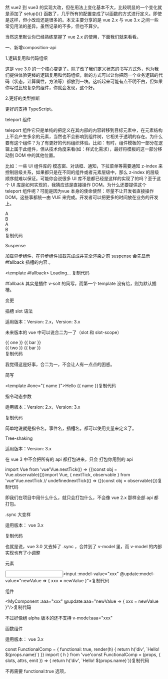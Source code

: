 然 vue2 到 vue3 的实现大改，但在用法上变化基本不大，比较明显的一个变化就是添加了 setup(){} 函数了，几乎所有的配置变成了以函数的方式进行定义。即使是这样，但小改动还是很多的。本文主要分享的是 vue 2.x 与 vue 3.x 之间一些常见用法的差异。虽然记录的不多，但也不算少。

当然这里默认你已经熟练掌握了 vue 2.x 的使用，下面我们就来看看。

一、新增composition-api

1.逻辑复用和代码组织

这是 vue 3.0 的一个核心变更了。除了改了我们定义状态的书写方式外，也为我们提供体验更棒的逻辑复用和代码组织，新的方式可以让你把同一个业务逻辑的代码（状态，计算属性，方法等）都放到一块。这听起来可能有点不明不白，但如果你写过比较复杂的组件，你就会发现，这个好。

2.更好的类型推断

更好的支持 TypeScript。

teleport 组件

teleport 组件它只是单纯的把定义在其内部的内容转移到目标元素中，在元素结构上不会产生多余的元素，当然也不会影响到组件树，它相关于透明的存在。为什么要有这个组件？为了有更好的代码组织体验。比如：有时，组件模板的一部分在逻辑上属于此组件，但从技术角度来看(如：样式化需求），最好将模板的这一部分移动到 DOM 中的其他位置。

比如：一些 UI 组件库的 模态窗、对话框、通知，下拉菜单等需要通知 z-index 来控制层级关系，如果都只是在不同的组件或者元素层级中，那么 z-index 的层级顺序就难以保证。可能你会说很多 UI 库不是都已经是这样的实现了的吗？至于这个 UI 库是如何实现的，我猜应该是直接操作 DOM。为什么还要提供这个 teleport 组件呢？可能是因为vue 本身的使命使然：尽量不让开发者直接操作 DOM，这些事都统一由 VUE 来完成。开发者可以把更多的时间放在业务的开发上。

<teleport to="#modals"> <div>A</div></teleport><teleport to="#modals"> <div>B</div></teleport><!-- result--><div id="modals"> <div>A</div> <div>B</div></div>复制代码

Suspense

加载异步组件，在异步组件加载完成成并完全渲染之前 suspense 会先显示 #fallback 插槽的内容 。

<Suspense> <template> <Suspended-component /> </template> <template #fallback> Loading... </template></Suspense>复制代码

#fallback 其实是插件 v-solt 的简写，而第一个 template 没有给，则为默认插槽。


变更

插槽 slot 语法

适用版本：Version: 2.x，Version: 3.x

未来版本的 vue 中可以说合二为一了（slot 和 slot-scope）

<!-- vue 2.x --><foo> <bar slot="one" slot-scope="one"> <div slot-scope="bar"> {{ one }} {{ bar }} </div> </bar> <bar slot="two" slot-scope="two"> <div slot-scope="bar"> {{ two }} {{ bar }} </div> </bar></foo><!-- vue 3.x --><foo> <template v-slot:one="one"> <bar v-slot="bar"> <div>{{ one }} {{ bar }}</div> </bar> </template> <template v-slot:two="two"> <bar v-slot="bar"> <div>{{ two }} {{ bar }}</div> </bar> </template></foo>复制代码

我觉得这是好事，合二为一，不会让人有一点点的困惑。

简写

<TestComponent> <template #one="{ name }">Hello {{ name }}</template></TestComponent>复制代码

指令动态参数

适用版本：Version: 2.x，Version: 3.x

<!-- v-bind with dynamic key --><div v-bind:[key]="value"></div><!-- v-bind shorthand with dynamic key --><div :[key]="value"></div><!-- v-on with dynamic event --><div v-on:[event]="handler"></div><!-- v-on shorthand with dynamic event --><div @[event]="handler"></div><!-- v-slot with dynamic name --><foo> <template v-slot:[name]> Hello </template></foo><!-- v-slot shorthand with dynamic name --><!-- pending #3 --><foo> <template #[name]> Default slot </template></foo>复制代码

简单地说就是指令名，事件名，插槽名，都可以使用变量来定义了。

Tree-shaking

适用版本：Version: 3.x

在 vue 3 中不会把所有的 api 都打包进来，只会 打包你用到的 api

<!-- vue 2.x -->import Vue from 'vue'Vue.nextTick(() => {})const obj = Vue.observable({})<!-- vue 3.x -->import Vue, { nextTick, observable } from 'vue'Vue.nextTick // undefinednextTick(() => {})const obj = observable({})复制代码

即我们在项目中用什么什么，就只会打包什么，不会像 vue 2.x 那样全部 api 都打包。

.sync 大变样

适用版本： vue 3.x

<!-- vue 2.x --><MyComponent v-bind:title.sync="title" /><!-- vue 3.x --><MyComponent v-model:title="title" />复制代码

也就是说，vue 3.0 又去掉了 .sync ，合并到了 v-model 里，而 v-model 的内部实现也有了小调整

元素

<input v-model="xxx"><!-- would be shorthand for: --><input :model-value="xxx" @update:model-value="newValue => { xxx = newValue }">复制代码

组件

<MyComponent v-model:aaa="xxx"/><!-- would be shorthand for: --><MyComponent :aaa="xxx" @update:aaa="newValue => { xxx = newValue }"/>复制代码

不过好像组 alpha 版本的还不支持 v-model:aaa="xxx"

函数组件

适用版本： vue 3.x

<!-- vue 2.x -->const FunctionalComp = { functional: true, render(h) { return h('div', `Hello! ${props.name}`) }} <!-- vue 3.x -->import { h } from 'vue'const FunctionalComp = (props, { slots, attrs, emit }) => { return h('div', `Hello! ${props.name}`)}复制代码

不再需要 functional:true 选项，<template functional> 不再支付

异步组件也必需通过 api 方法创建

import { defineAsyncComponent } from 'vue'const AsyncComp = defineAsyncComponent(() => import('./Foo.vue'))复制代码

全局 api

适用版本： vue 3.x

在 vue 2.x 中

import Vue from 'vue'import App from './App.vue'Vue.config.ignoredElements = [/^app-/]Vue.use(/* ... */)Vue.mixin(/* ... */)Vue.component(/* ... */)Vue.directive(/* ... */)Vue.prototype.customProperty = () => {}new Vue({ render: h => h(App)}).$mount('#app')复制代码

在 vue 3.x 中

import { createApp } from 'vue'import App from './App.vue'const app = createApp(App)app.config.isCustomElement = tag => tag.startsWith('app-')app.use(/* ... */)app.mixin(/* ... */)app.component(/* ... */)app.directive(/* ... */)app.config.globalProperties.customProperty = () => {}app.mount(App, '#app')复制代码

可以看到，创建实例的方式也改变了。一些全局的 api 方法也不在全局上了，而是放到了实例上。


v-model

适用版本：Version 3.x

1.原来的方式保留

<input v-model="foo">复制代码

2.可绑定多个 v-model

<InviteeForm v-model:name="inviteeName" v-model:email="inviteeEmail"/>复制代码

其实上面这种方式就相当于之前的 .sync 。

3.额外处理

<Comp v-model:foo.trim="text" v-model:bar.number="number" />复制代码

我们可以给这个属性添加额外的处理

指令的钩子函数

适用版本：Version 3.x

在 vue 3.x 中 指令的钩子函数仿照了组件中的钩子函数命名规则

vue 2.x 时

const MyDirective = { bind(el, binding, vnode, prevVnode) {}, inserted() {}, update() {}, componentUpdated() {}, unbind() {}}复制代码

vue 3.0 中

const MyDirective = { beforeMount(el, binding, vnode, prevVnode) {}, mounted() {}, beforeUpdate() {}, updated() {}, beforeUnmount() {}, // new unmounted() {}}复制代码

transition

适用版本：Version 3.x

当 <transition> 作为组件的根元素时，外部切换不会触发过渡效果

vue 2.x

<!-- modal component --><template> <transition> <div class="modal"><slot/></div> </transition></template><!-- usage --><modal v-if="showModal">hello</modal>复制代码

vue 3.x

<!-- modal component --><template> <transition> <div v-if="show" class="modal"><slot/></div> </transition></template><!-- usage --><modal :show="showModal">hello</modal>复制代码

也就是说我们只能在 <sransition> 内使用切换。

transition-class

重命名两个过渡类

v-enter 重命名成.v-enter-from，v-leave重命名成 .v-enter-from。

.v-enter-from, .v-leave-to { opacity: 0;}.v-leave-from, .v-enter-to { opacity: 1}复制代码

Router

适合版本：Version: Vue (2.x / 3.x) Vue Router (3.x / 4.x)

1.router-link 添加 scoped-slot API 和 custom 属性，并移除了 tag 属性和 event 属性。

添加 scoped-slot 有什么用呢？以前只能通知 active-class 来改变元素样式的，现在有了 scoped-slot 之后，我们就更加灵活了，可以根据 scoped-slot 回传的状态自定义，不管是样式还是类。

<router-link to="/" custom v-slot="{ href, navigate, isActive }"> <li :class="{ 'active': isActive }"> <a :href="href" @click="navigate"> <Icon>home</Icon><span class="xs-hidden">Home</span> </a> </li></router-link>复制代码

也就是说，新版本的 Router 就更加的纯粹，只提供给我们一些参数，让我们自己利用这些参数来实现不同的场景。

2.meta 合并

{ path: '/parent', meta: { requiresAuth: true, isChild: false }, children: [ { path: 'child', meta: { isChild: true }} ]}复制代码

当访问 /parent/child 时，子路由中的 meta 如下：

{ requiresAuth: true, isChild: true }复制代码

合并策略与 Object.assign 类似

样式 scoped

适用版本：Version: 2.x, 3.x

旧版本写法

/* 深度选择器 *//*方式一：*/>>> .foo{ }/*方式二：*//deep/ .foo{ }/*方式三*/::v-deep .foo{ }复制代码

新版本写法

/* 深度选择器 */::v-deep(.foo) {}复制代码

除了上面的深度选择器外，还有下面的两个，写法也差不多

/* slot content 起作用 */::v-slotted(.foo) {}/* 全局 */::v-global(.foo) {}复制代码

属性值修正

适用版本：Version: 3.x

vue 本身会对元素的属性作相应的处理。在旧版本的 vue 中处理如下：


新版本处理方式：


在新版本中基本保持了原样，也就是我们给元素添加什么属性值，最好 vue 处理完后还是什么属性值。

异步组件

import { defineAsyncComponent } from "vue"// simple usageconst AsyncFoo = defineAsyncComponent(() => import("./Foo.vue"))复制代码

写法上与之前有些不一样。

动态路由

适用版本 Router 4

添加了几个方法

router.addRoute(route: RouteRecord) 动态添加路由
router.removeRoute(name: string | symbol)，动态删除路由
router.hasRoute(name: string | symbol): boolean ，判断路由是否存在
router.getRoutes(): RouteRecord[] 获取路由列表
router.addRoute({ path: '/new-route', name: 'NewRoute', component: NewRoute})// add to the children of an existing routerouter.addRoute('ParentRoute', { path: 'new-route', name: 'NewRoute', component: NewRoute})router.removeRoute('NewRoute')// normalized version of the records addedconst routeRecords = router.getRoutes()复制代码

emits-option

const Foo = defineComponent({ emits: { submit: (payload: { email: string; password: string }) => { // perform runtime validation } }, methods: { onSubmit() { this.$emit('submit', { email: 'foo@bar.com', password: 123 // Type error! }) this.$emit('non-declared-event') // Type error! } }})复制代码

现在的 $emit() 方法在用法上没变，但需要额外多定义 emits 对象，但要注意的是现在 alpha 版本还不支持 TypeScript

组件根元素数量

vue 3 后组件不再限制 template 中根元素的个数（旧的版本之前是只能有一个根元素）。

vue 3.x 中费弃

filters
keycode
inline-template
data-object
off 和 $once
阅读完本文我相信你大概对 vue 3 有了一个基本的认识。虽然本文会不让你瞬间成为 vue 3.x 的驾驭者，但怎么说也让你含蓄地体验了一把 vue 3.x 的新特性。特别是 composition API 即使本文没有详细写出来，但通知补充的链接，你也能阅读到它的所有。我觉得 composition API 真的很棒。
